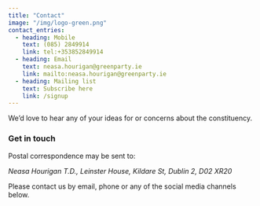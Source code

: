 ```yaml
---
title: "Contact"
image: "/img/logo-green.png"
contact_entries:
  - heading: Mobile
    text: (085) 2849914
    link: tel:+353852849914
  - heading: Email
    text: neasa.hourigan@greenparty.ie
    link: mailto:neasa.hourigan@greenparty.ie
  - heading: Mailing list
    text: Subscribe here
    link: /signup  
---
```


We’d love to hear any of your ideas for or concerns about the constituency.

<h3 class="f4 b lh-title mb2">Get in touch</h3>

Postal correspondence may be sent to: <address>Neasa Hourigan T.D., Leinster House, Kildare St, Dublin 2, D02 XR20</address>

Please contact us by email, phone or any of the social media channels below. 
